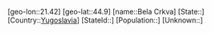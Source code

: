 ﻿---
location: [44.9,21.42]
type: City
tags:
- geo/City


SpocWebEntityId: 29076
isDeleted: false
confidential: public

---
[geo-lon::21.42]
[geo-lat::44.9]
[name::Bela Crkva]
[State::]
[Country::[Yugoslavia](geo/Continent/Europe/Yugoslavia.md)]
[StateId::]
[Population::]
[Unknown::]

